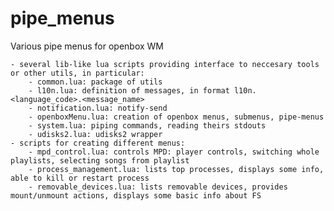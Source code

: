 # pipe_menus
Various pipe menus for openbox WM

	- several lib-like lua scripts providing interface to neccesary tools or other utils, in particular:
		- common.lua: package of utils
		- l10n.lua: definition of messages, in format l10n.<language_code>.<message_name>
		- notification.lua: notify-send
		- openboxMenu.lua: creation of openbox menus, submenus, pipe-menus
		- system.lua: piping commands, reading theirs stdouts
		- udisks2.lua: udisks2 wrapper
	- scripts for creating different menus:
		- mpd_control.lua: controls MPD: player controls, switching whole playlists, selecting songs from playlist
		- process_management.lua: lists top processes, displays some info, able to kill or restart process
		- removable_devices.lua: lists removable devices, provides mount/unmount actions, displays some basic info about FS

